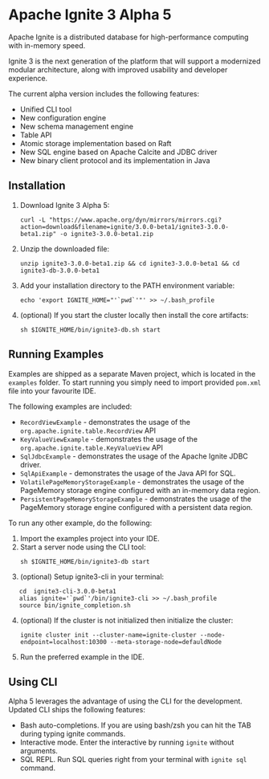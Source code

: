 # Apache Ignite 3 Alpha 5

Apache Ignite is a distributed database for high-performance computing with in-memory speed.

Ignite 3 is the next generation of the platform that will support a modernized modular architecture,
along with improved usability and developer experience.

The current alpha version includes the following features:
* Unified CLI tool
* New configuration engine
* New schema management engine
* Table API
* Atomic storage implementation based on Raft
* New SQL engine based on Apache Calcite and JDBC driver
* New binary client protocol and its implementation in Java

## Installation

1. Download Ignite 3 Alpha 5:
   ```
   curl -L "https://www.apache.org/dyn/mirrors/mirrors.cgi?action=download&filename=ignite/3.0.0-beta1/ignite3-3.0.0-beta1.zip" -o ignite3-3.0.0-beta1.zip
   ```
2. Unzip the downloaded file:
   ```
   unzip ignite3-3.0.0-beta1.zip && cd ignite3-3.0.0-beta1 && cd ignite3-db-3.0.0-beta1
   ```
3. Add your installation directory to the PATH environment variable:
   ```
   echo 'export IGNITE_HOME="'`pwd`'"' >> ~/.bash_profile
   ```
4. (optional) If you start the cluster locally then install the core artifacts:
   ```
   sh $IGNITE_HOME/bin/ignite3-db.sh start
   ```

## Running Examples

Examples are shipped as a separate Maven project, which is located in the `examples` folder.
To start running you simply need to import provided `pom.xml` file into your favourite IDE.

The following examples are included:
* `RecordViewExample` - demonstrates the usage of the `org.apache.ignite.table.RecordView` API
* `KeyValueViewExample` - demonstrates the usage of the `org.apache.ignite.table.KeyValueView` API
* `SqlJdbcExample` - demonstrates the usage of the Apache Ignite JDBC driver.
* `SqlApiExample` - demonstrates the usage of the Java API for SQL.
* `VolatilePageMemoryStorageExample` - demonstrates the usage of the PageMemory storage engine configured with an in-memory data region.
* `PersistentPageMemoryStorageExample` - demonstrates the usage of the PageMemory storage engine configured with a persistent data region.

To run any other example, do the following:
1. Import the examples project into your IDE.
2. Start a server node using the CLI tool:
   ```
   sh $IGNITE_HOME/bin/ignite3-db start
   ```
3. (optional) Setup ignite3-cli in your terminal:
```
   cd  ignite3-cli-3.0.0-beta1
   alias ignite='`pwd`'/bin/ignite3-cli >> ~/.bash_profile
   source bin/ignite_completion.sh 
```
4. (optional) If the cluster is not initialized then initialize the cluster:
   ```
   ignite cluster init --cluster-name=ignite-cluster --node-endpoint=localhost:10300 --meta-storage-node=defauldNode
   ```
5. Run the preferred example in the IDE.

## Using CLI

Alpha 5 leverages the advantage of using the CLI for the development. Updated CLI ships the following features:
* Bash auto-completions. If you are using bash/zsh you can hit the TAB during typing ignite commands.
* Interactive mode. Enter the interactive by running `ignite` without arguments.
* SQL REPL. Run SQL queries right from your terminal with `ignite sql` command.
